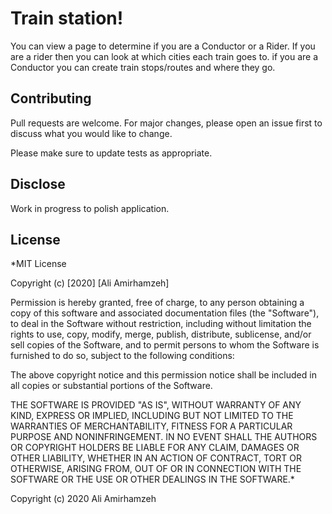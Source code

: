 # Train station!

You can view a page to determine if you are a Conductor or a Rider. If you are a rider then you can look at which cities each train goes to. if you are a Conductor you can create train stops/routes and where they go.



## Contributing
Pull requests are welcome. For major changes, please open an issue first to discuss what you would like to change.

Please make sure to update tests as appropriate.

## Disclose
Work in progress to polish application.

## License
*MIT License

Copyright (c) [2020] [Ali Amirhamzeh]

Permission is hereby granted, free of charge, to any person obtaining a copy of this software and associated documentation files (the "Software"), to deal in the Software without restriction, including without limitation the rights to use, copy, modify, merge, publish, distribute, sublicense, and/or sell copies of the Software, and to permit persons to whom the Software is furnished to do so, subject to the following conditions:

The above copyright notice and this permission notice shall be included in all copies or substantial portions of the Software.

THE SOFTWARE IS PROVIDED "AS IS", WITHOUT WARRANTY OF ANY KIND, EXPRESS OR IMPLIED, INCLUDING BUT NOT LIMITED TO THE WARRANTIES OF MERCHANTABILITY, FITNESS FOR A PARTICULAR PURPOSE AND NONINFRINGEMENT. IN NO EVENT SHALL THE AUTHORS OR COPYRIGHT HOLDERS BE LIABLE FOR ANY CLAIM, DAMAGES OR OTHER LIABILITY, WHETHER IN AN ACTION OF CONTRACT, TORT OR OTHERWISE, ARISING FROM, OUT OF OR IN CONNECTION WITH THE SOFTWARE OR THE USE OR OTHER DEALINGS IN THE SOFTWARE.*

Copyright (c) 2020 Ali Amirhamzeh

